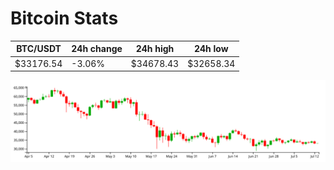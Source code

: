 # Bitcoin Stats

BTC/USDT|24h change|24h high|24h low|
|---|---|---|---|
|$33176.54|-3.06%|$34678.43|$32658.34|

<img src="./chart.svg">
